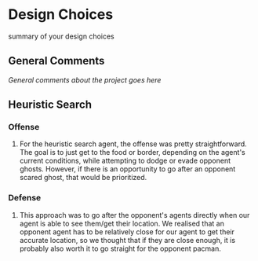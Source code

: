 # Design Choices

summary of your design choices


## General Comments

_General comments about the project goes here_

## Heuristic Search
### Offense
1) For the heuristic search agent, the offense was pretty straightforward. The goal is to just get
to the food or border, depending on the agent's current conditions, while attempting to dodge or evade
opponent ghosts. However, if there is an opportunity to go after an opponent scared ghost, that would be prioritized.
### Defense
1) This approach was to go after the opponent's agents directly when our agent is able to see them/get their location. We
realised that an opponent agent has to be relatively close for our agent to get their accurate location, so we thought that
if they are close enough, it is probably also worth it to go straight for the opponent pacman.